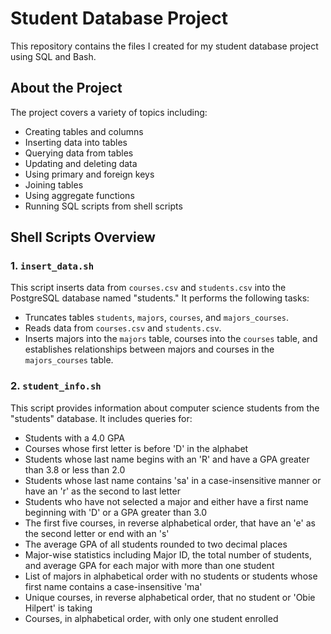 # Student Database Project

This repository contains the files I created for my student database project using SQL and Bash.

## About the Project

The project covers a variety of topics including:

- Creating tables and columns
- Inserting data into tables
- Querying data from tables
- Updating and deleting data
- Using primary and foreign keys
- Joining tables
- Using aggregate functions
- Running SQL scripts from shell scripts

## Shell Scripts Overview

### 1. `insert_data.sh`

This script inserts data from `courses.csv` and `students.csv` into the PostgreSQL database named "students." It performs the following tasks:

- Truncates tables `students`, `majors`, `courses`, and `majors_courses`.
- Reads data from `courses.csv` and `students.csv`.
- Inserts majors into the `majors` table, courses into the `courses` table, and establishes relationships between majors and courses in the `majors_courses` table.

### 2. `student_info.sh`

This script provides information about computer science students from the "students" database. It includes queries for:

- Students with a 4.0 GPA
- Courses whose first letter is before 'D' in the alphabet
- Students whose last name begins with an 'R' and have a GPA greater than 3.8 or less than 2.0
- Students whose last name contains 'sa' in a case-insensitive manner or have an 'r' as the second to last letter
- Students who have not selected a major and either have a first name beginning with 'D' or a GPA greater than 3.0
- The first five courses, in reverse alphabetical order, that have an 'e' as the second letter or end with an 's'
- The average GPA of all students rounded to two decimal places
- Major-wise statistics including Major ID, the total number of students, and average GPA for each major with more than one student
- List of majors in alphabetical order with no students or students whose first name contains a case-insensitive 'ma'
- Unique courses, in reverse alphabetical order, that no student or 'Obie Hilpert' is taking
- Courses, in alphabetical order, with only one student enrolled
